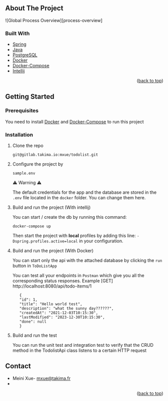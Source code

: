 ## About The Project

![Global Process Overview][process-overview]


### Built With

* [Spring](https://spring.io)
* [Java](https://www.oracle.com/java/technologies/javase/jdk19-archive-downloads.html)
* [PostgreSQL](https://www.postgresql.org/)
* [Docker](https://www.docker.com/)
* [Docker-Compose](https://docs.docker.com/compose/)
* [Intellij](https://www.jetbrains.com)

<p align="right">(<a href="#top">back to top</a>)</p>


<!-- GETTING STARTED -->

## Getting Started

### Prerequisites

You need to install [Docker](https://www.docker.com/) and [Docker-Compose](https://docs.docker.com/compose/) to run this
project

### Installation

1. Clone the repo
   ```shell
   git@gitlab.takima.io:mxue/todolist.git
   ```
2. Configure the project by 
   ```shell
   sample.env
   ```
   ⚠ Warning ⚠

   The default credentials for the app and the database are stored in the `.env` file located in the `docker` folder.
   You can change them here.


3. Build and run the project (With intellij)

   You can start / create the db by running this command:
   ```shell
   docker-compose up 
   ```

   Then start the project with **local** profiles by adding this line: `-Dspring.profiles.active=local` in your
   configuration.


4. Build and run the project (With Docker)

   You can start only the api with the attached database by clicking the `run` button in 
   `ToDoListApp`

   You can test all your endpoints in `Postman` which give you all the corresponding status responses.
   Example [GET] http://localhost:8080/api/todo-items/1

   ```
      {
      "id": 1,
      "title": "Hello world test",
      "description": "what the sunny day??????",
      "createdAt": "2021-12-03T10:15:30",
      "lastModified": "2023-12-30T10:15:30",
      "done": null
      }
   ```

5. Build and run the test

   You can run the unit test and integration test to verify that the 
   CRUD method in the TodolistApi class listens to a certain HTTP request 

## Contact

- Meini Xue- [mxue@takima.fr](mailto:mxue@takima.fr)
- 

<p align="right">(<a href="#top">back to top</a>)</p>


